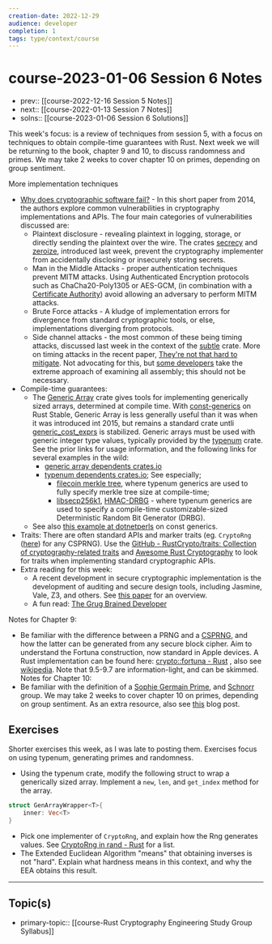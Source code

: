 ```yaml
---
creation-date: 2022-12-29
audience: developer
completion: 1
tags: type/context/course
---
```

# course-2023-01-06 Session 6 Notes
- prev:: [[course-2022-12-16 Session 5 Notes]]
- next:: [[course-2022-01-13 Session 7 Notes]]
- solns:: [[course-2023-01-06 Session 6 Solutions]]

This week's focus: is a review of techniques from session 5, with a focus on techniques to obtain compile-time guarantees with Rust. Next week we will be returning to the book, chapter 9 and 10, to discuss randomness and primes. We may take 2 weeks to cover chapter 10 on primes, depending on group sentiment.

More implementation techniques
- [Why does cryptographic software fail?](https://people.csail.mit.edu/nickolai/papers/lazar-cryptobugs.pdf)  - In this short paper from 2014, the authors explore common vulnerabilities in cryptography implementations and APIs. The four main categories of vulnerabilities discussed are:
    - Plaintext disclosure - revealing plaintext in logging, storage, or directly sending the plaintext over the wire. The crates [secrecy](https://docs.rs/secrecy/latest/secrecy/) and [zeroize](https://docs.rs/zeroize/latest/zeroize/index.html), introduced last week, prevent the cryptography implementer from accidentally disclosing or insecurely storing secrets.
    - Man in the Middle Attacks - proper authentication techniques prevent MITM attacks. Using Authenticated Encryption protocols such as ChaCha20-Poly1305 or AES-GCM, (in combination with a [Certificate Authority](https://en.wikipedia.org/wiki/Certificate_authority)) avoid allowing an adversary to perform MITM attacks.
    - Brute Force attacks - A kludge of implementation errors for divergence from standard cryptographic tools, or else, implementations diverging from protocols.
    - Side channel attacks - the most common of these being timing attacks, discussed last week in the context of the [subtle](https://docs.rs/subtle/latest/subtle/) crate. More on timing attacks in the recent paper, [They're not that hard to mitigate](https://eprint.iacr.org/2021/1650.pdf). Not advocating for this, but [some developers](https://research.nccgroup.com/2022/04/26/real-world-cryptography-conference-2022/#timing) take the extreme approach of examining all assembly; this should not be necessary.
- Compile-time guarantees:
    - The [Generic Array](https://docs.rs/generic-array/latest/generic_array/) crate gives tools for implementing generically sized arrays, determined at compile time. With [const-generics](https://without.boats/blog/shipping-const-generics/) on Rust Stable, Generic Array is less generally useful than it was when it was introduced int 2015, but remains a standard crate untli [generic_cost_exprs](https://github.com/fizyk20/generic-array/issues/115) is stabilized. Generic arrays must be used with generic integer type values, typically provided by the [typenum](https://docs.rs/typenum/latest/typenum/) crate. See the prior links for usage information, and the following links for several examples in the wild:
        - [generic array dependents crates.io](https://crates.io/crates/generic-array/reverse_dependencies)
        - [typenum dependents crates.io](https://crates.io/crates/typenum/reverse_dependencies); See especially;
            - [filecoin merkle tree](https://github.com/filecoin-project/rust-fil-proofs/blob/128f7209ec583e023f04630102ef1dd17fbe2370/storage-proofs-core/src/merkle/mod.rs#L43), where typenum generics are used to fully specify merkle tree size at compile-time;
            - [libsecp256k1](https://github.com/paritytech/libsecp256k1/blob/70795ba9b86866233ada643a62b3dd58645cb540/src/lib.rs#L823), [HMAC-DRBG](https://docs.rs/hmac-drbg/0.3.0/src/hmac_drbg/lib.rs.html#7-16) - where typenum generics are used to specify a compile-time customizable-sized Deterministic Random Bit Generator (DRBG).
    - See also [this example at dotnetperls](https://www.dotnetperls.com/const-generic-rust) on const generics.
- Traits: There are often standard APIs and marker traits (eg. `CryptoRng` ([here](https://rust-random.github.io/book/update-0.5.html?highlight=cryptorng#cryptographic-rngs)) for any CSPRNG). Use the [GitHub - RustCrypto/traits: Collection of cryptography-related traits](https://github.com/RustCrypto/traits) and [Awesome Rust Cryptography](https://cryptography.rs/#traits-for-cryptographic-primitives) to look for traits when implementing standard cryptographic APIs.
- Extra reading for this week:
    - A recent development in secure cryptographic implementation is the development of auditing and secure design tools, including Jasmine, Vale, Z3, and others. See [this paper](https://hal.inria.fr/hal-03046757/file/BarbosaetalOakland21.pdf) for an overview.
    - A fun read: [The Grug Brained Developer](https://grugbrain.dev/)

Notes for Chapter 9:
- Be familiar with the difference between a PRNG and a [CSPRNG](https://en.wikipedia.org/wiki/Cryptographically_secure_pseudorandom_number_generator), and how the latter can be generated from any secure block cipher. Aim to understand the Fortuna construction, now standard in Apple devices. A Rust implementation can be found here: [crypto::fortuna - Rust](https://nicolasdp.github.io/git/crypto/fortuna/) , also see [wikipedia](https://en.wikipedia.org/wiki/Fortuna_(PRNG)). Note that 9.5-9.7 are information-light, and can be skimmed.
Notes for Chapter 10:
- Be familiar with the definition of a [Sophie Germain Prime](https://en.wikipedia.org/wiki/Safe_and_Sophie_Germain_primes#Sophie_Germain_prime), and [Schnorr](https://en.wikipedia.org/wiki/Schnorr_group) group. We may take 2 weeks to cover chapter 10 on primes, depending on group sentiment. As an extra resource, also see [this](https://medium.com/snips-ai/prime-number-generation-2a02f28508ff) blog post.

## Exercises
Shorter exercises this week, as I was late to posting them. Exercises focus on using typenum, generating primes and randomness.
- Using the typenum crate, modify the following struct to wrap a generically sized array. Implement a `new`, `len`, and `get_index` method for the array.
```rust
struct GenArrayWrapper<T>{
    inner: Vec<T>
}
```
- Pick one implementer of `CryptoRng`, and explain how the Rng generates values. See [CryptoRng in rand - Rust](https://rust-random.github.io/rand/rand/trait.CryptoRng.html) for a list.
- The Extended Euclidean Algorithm "means" that obtaining inverses is not "hard". Explain what hardness means in this context, and why the EEA obtains this result.

---
## Topic(s)
- primary-topic:: [[course-Rust Cryptography Engineering Study Group Syllabus]]